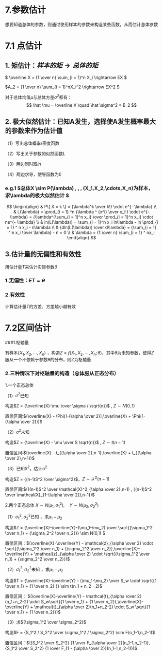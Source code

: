 # 7.参数估计

想要知道总体的参数，则通过使用样本的参数来构造某些函数，从而估计总体参数

# 7.1 点估计 

## 1. 矩估计：$样本的矩 \rightarrow 总体的矩$

$ \overline X = {1 \over n} \sum_{i = 1}^n X_i \rightarrow EX $

$A_2 = {1 \over n} \sum_{i = 1}^nX_i^2 \rightarrow EX^2 $

对于总体均值$\mu$与总体方差$\sigma^2$都有：
$$
\hat \mu = \overline X \quad \hat \sigma^2 = B_2
$$

## 2. 极大似然估计：已知A发生，选择使A发生概率最大的参数来作为估计值

（1）写出总体概率/密度函数

（2）写出关于参数的似然函数$L$

（3）两边同时取$ln$

（4）两边求导，使导函数为$0$



### e.g.1 $总体X \sim P(\lambda) \, , \, (X_1,X_2,\cdots,X_n)为样本，求\lambda的极大似然估计 $

$$
\begin{align}
	& P\{ X = k \} = {\lambda^k \over k!} \cdot e^{- \lambda} \\
	& L(\lambda) = \prod_{i = 1} ^n {\lambda ^ {x^i} \over x_i!} \cdot e^{- \lambda} = {\lambda^{\sum_{i = 1}^n x_i} \over \prod_{i = 1}^n x_i} \cdot ne^{- \lambda} \\
	& ln(L(\lambda)) = \sum_{i = 1}^n x_i ln\lambda - ln \prod_{i = 1} ^ n x_i - n\lambda \\
	& {dln(L(\lambda)) \over d\lambda} = {\sum_{i = 1} ^ n x_i \over \lambda} - n = 0 \\
	& \lambda = {1 \over n} \sum_{i = 1} ^ nx_i
\end{align} 
$$



## 3.估计量的无偏性和有效性

用估计量$T$来估计实际参数$\theta$

### 1.无偏性：$ET = \theta$

### 2.有效性

计算估计量$T$的方差，方差越小越有效

# 7.2区间估计

###1.枢轴量

有样本$\{ X_1,X_2,\cdots,X_n \}$ ，构造$Z = f(X_1,X_2,\cdots,X_n ; \theta)$，其中$\theta$为未知参数，使得$Z$服从一个不依赖于参数$\theta$的分布，则$Z$为枢轴量

### 2.三种情况下对枢轴量的构造（总体服从正态分布）

1.一个正态总体

（1）$\sigma^2$已知

构造$Z = {\overline{X}-\mu \over \sigma / \sqrt{n}}$ , $Z \sim N(0,1)$

置信区间:$(\overline{X} - \Phi(1-{\alpha \over 2}),\overline{X} + \Phi(1-{\alpha \over 2}))$

（2）$\sigma^2$未知

构造$Z = {\overline{X} - \mu \over S \sqrt{n}}$ , $Z \sim t(n-1)$ 

置信区间:$(\overline{X} - t_{{\alpha \over 2},n-1},\overline{X} + t_{{\alpha \over 2},n-1})$

（3）已知$S^2$，估计$\sigma^2$

构造$Z = {(n-1)S^2 \over \sigma^2}$，$Z \sim \mathcal{X}^2(n-1)$

置信区间:$({(n-1)S^2 \over \mathcal{X}^2_{\alpha \over 2},n-1} , {(n-1)S^2 \over \mathcal{X}_{1-{\alpha \over 2}},n-1})$

2.两个正态总体 $X \sim N(\mu_1,\sigma_1^2), \quad Y \sim N(\mu_2,\sigma_2^2)$

（1）$\sigma_1^2, \, \sigma_2^2$已知 ，求$\mu_1 - \mu_2$

构造$Z = {\overline{X}-\overline{Y}-(\mu_1-\mu_2) \over \sqrt{{\sigma_1^2 \over n_1} + {\sigma_2^2 \over n_2}}} \sim N(0,1) $

置信区间：$(\overline{X}-\overline{Y} - \mathcal{z}_{\alpha \over 2} \cdot \sqrt{{\sigma_1^2 \over n_1} + {\sigma_2^2 \over n_2}},\overline{X}-\overline{Y} + \mathcal{z}_{\alpha \over 2} \cdot \sqrt{{\sigma_1^2 \over n_1} + {\sigma_2^2 \over n_2}})$

（2）$\sigma_1^2, \, \sigma_2^2$未知 ，求$\mu_1 - \mu_2$

构造$T = {\overline{X}-\overline{Y} - (\mu_1-\mu_2) \over S_w \cdot \sqrt{{1 \over n_1} +   {1 \over n_2} }} \sim t(n_1 + n_2 - 2)$

置信区间： $(\overline{X}-\overline{Y} - \mathcal{t}_{\alpha \over 2}(n_1+n_2-2) \cdot S_w\sqrt{{1 \over n_1} + {1 \over n_2}},\overline{X}-\overline{Y} + \mathcal{t}_{\alpha \over 2}(n_1+n_2-2) \cdot S_w \sqrt{{1 \over n_1} + {1 \over n_2}})$

（3）求${\sigma_1^2 \over \sigma_2^2}$

构造$F = {S_1^2 / S_2^2 \over \sigma_1^2 / \sigma_2^2} \sim F(n_1-1,n_2-1)$

置信区间：$({S_1^2 \over S_2^2} {1 \over F_{\alpha \over 2}(n_1-1,n_2-1)},{S_1^2 \over S_2^2} {1 \over F_{1 - {\alpha \over 2}}(n_1-1,n_2-1)})$

